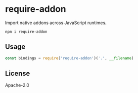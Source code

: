 # require-addon

Import native addons across JavaScript runtimes.

```
npm i require-addon
```

## Usage

```js
const bindings = require('require-addon')('.', __filename)
```

## License

Apache-2.0
